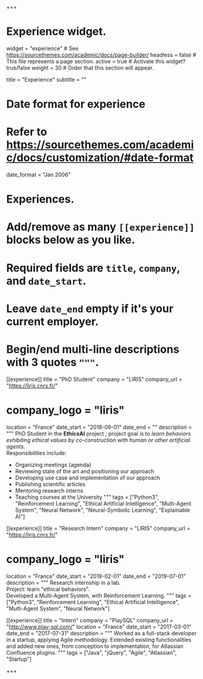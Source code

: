 +++
# Experience widget.
widget = "experience"  # See https://sourcethemes.com/academic/docs/page-builder/
headless = false  # This file represents a page section.
active = true  # Activate this widget? true/false
weight = 30  # Order that this section will appear.

title = "Experience"
subtitle = ""

# Date format for experience
#   Refer to https://sourcethemes.com/academic/docs/customization/#date-format
date_format = "Jan 2006"

# Experiences.
#   Add/remove as many `[[experience]]` blocks below as you like.
#   Required fields are `title`, `company`, and `date_start`.
#   Leave `date_end` empty if it's your current employer.
#   Begin/end multi-line descriptions with 3 quotes `"""`.
[[experience]]
  title = "PhD Student"
  company = "LIRIS"
  company_url = "https://liris.cnrs.fr/"
  # company_logo = "liris"
  location = "France"
  date_start = "2019-09-01"
  date_end = ""
  description = """
  PhD Student in the **EthicsAI** project ; project goal is to *learn behaviors exhibiting ethical values by co-construction
  with human or other artificial agents*.  
  Responsibilities include:
  * Organizing meetings (agenda)
  * Reviewing state of the art and positioning our approach
  * Developing use case and implementation of our approach
  * Publishing scientific articles
  * Mentoring research interns
  * Teaching courses at the University
  """
  tags = ["Python3", "Reinforcement Learning", "Ethical Artificial Intelligence", "Multi-Agent System", "Neural Network",
  "Neural-Symbolic Learning", "Explainable AI"]

[[experience]]
  title = "Research Intern"
  company = "LIRIS"
  company_url = "https://liris.cnrs.fr/"
  # company_logo = "liris"
  location = "France"
  date_start = "2019-02-01"
  date_end = "2019-07-01"
  description = """
  Research internship in a lab.  
  Project: learn "ethical behaviors".  
  Developed a Multi-Agent System, with Reinforcement Learning.
  """
  tags = ["Python3", "Reinforcement Learning", "Ethical Artificial Intelligence", "Multi-Agent System", "Neural Network"]

[[experience]]
  title = "Intern"
  company = "PlaySQL"
  company_url = "http://www.play-sql.com/"
  location = "France"
  date_start = "2017-03-01"
  date_end = "2017-07-31"
  description = """
  Worked as a full-stack developer in a startup, applying Agile methodology.
  Extended existing functionalities and added new ones, from conception to implementation, for Atlassian Confluence plugins.
  """
  tags = ["Java", "jQuery", "Agile", "Atlassian", "Startup"]

+++
